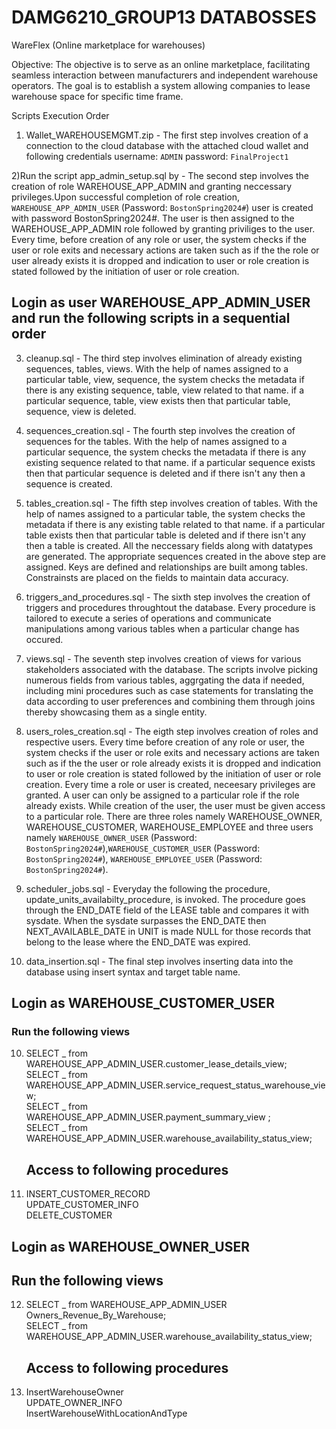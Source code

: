 # DAMG6210_GROUP13 DATABOSSES

WareFlex (Online marketplace for warehouses)

Objective: The objective is to serve as an online marketplace, facilitating seamless interaction between manufacturers and independent warehouse operators. The goal is to establish a system allowing companies to lease warehouse space for specific time frame.

Scripts Execution Order

1. Wallet_WAREHOUSEMGMT.zip - The first step involves creation of a connection to the cloud database with the attached cloud wallet and following credentials
   username: `ADMIN`
   password: `FinalProject1`

2)Run the script app_admin_setup.sql by - The second step involves the creation of role WAREHOUSE_APP_ADMIN and granting neccessary privileges.Upon successful completion of role creation, `WAREHOUSE_APP_ADMIN_USER` (Password: `BostonSpring2024#`) user is created with password BostonSpring2024#. The user is then assigned to the WAREHOUSE_APP_ADMIN role followed by granting priviliges to the user. Every time, before creation of any role or user, the system checks if the user or role exits and necessary actions are taken such as if the the role or user already exists it is dropped and indication to user or role creation is stated followed by the initiation of user or role creation.

## Login as user WAREHOUSE_APP_ADMIN_USER and run the following scripts in a sequential order

3. cleanup.sql - The third step involves elimination of already existing sequences, tables, views. With the help of names assigned to a particular table, view, sequence, the system checks the metadata if there is any existing sequence, table, view related to that name. if a particular sequence, table, view exists then that particular table, sequence, view is deleted.

4. sequences_creation.sql - The fourth step involves the creation of sequences for the tables. With the help of names assigned to a particular sequence, the system checks the metadata if there is any existing sequence related to that name. if a particular sequence exists then that particular sequence is deleted and if there isn't any then a sequence is created.

5. tables_creation.sql - The fifth step involves creation of tables. With the help of names assigned to a particular table, the system checks the metadata if there is any existing table related to that name. if a particular table exists then that particular table is deleted and if there isn't any then a table is created. All the neccessary fields along with datatypes are generated. The appropriate sequences created in the above step are assigned. Keys are defined and relationships are built among tables. Constrainsts are placed on the fields to maintain data accuracy.

6. triggers_and_procedures.sql - The sixth step involves the creation of triggers and procedures throughtout the database. Every procedure is tailored to execute a series of operations and communicate manipulations among various tables when a particular change has occured.

7. views.sql - The seventh step involves creation of views for various stakeholders associated with the database. The scripts involve picking numerous fields from various tables, aggrgating the data if needed, including mini procedures such as case statements for translating the data according to user preferences and combining them through joins thereby showcasing them as a single entity.

8. users_roles_creation.sql - The eigth step involves creation of roles and respective users. Every time before creation of any role or user, the system checks if the user or role exits and necessary actions are taken such as if the the user or role already exists it is dropped and indication to user or role creation is stated followed by the initiation of user or role creation. Every time a role or user is created, neceesary privileges are granted. A user can only be assigned to a particular role if the role already exists. While creation of the user, the user must be given access to a particular role. There are three roles namely WAREHOUSE_OWNER, WAREHOUSE_CUSTOMER, WAREHOUSE_EMPLOYEE and three users namely `WAREHOUSE_OWNER_USER` (Password: `BostonSpring2024#`),`WAREHOUSE_CUSTOMER_USER` (Password: `BostonSpring2024#`), `WAREHOUSE_EMPLOYEE_USER` (Password: `BostonSpring2024#`).

9. scheduler_jobs.sql - Everyday the following the procedure, update_units_availabilty_procedure, is invoked. The procedure goes through the END_DATE field of the LEASE table and compares it with sysdate. When the sysdate surpasses the END_DATE then NEXT_AVAILABLE_DATE in UNIT is made NULL for those records that belong to the lease where the END_DATE was expired.

10. data_insertion.sql - The final step involves inserting data into the database using insert syntax and target table name.

## Login as WAREHOUSE_CUSTOMER_USER

### Run the following views

10. SELECT _ from WAREHOUSE_APP_ADMIN_USER.customer_lease_details_view; <br />
    SELECT _ from WAREHOUSE_APP_ADMIN_USER.service_request_status_warehouse_view; <br />
    SELECT _ from WAREHOUSE_APP_ADMIN_USER.payment_summary_view ; <br />
    SELECT _ from WAREHOUSE_APP_ADMIN_USER.warehouse_availability_status_view; <br />

    ## Access to following procedures

11. INSERT_CUSTOMER_RECORD <br />
    UPDATE_CUSTOMER_INFO <br />
    DELETE_CUSTOMER <br />

## Login as WAREHOUSE_OWNER_USER

## Run the following views

12. SELECT _ from WAREHOUSE_APP_ADMIN_USER Owners_Revenue_By_Warehouse; <br />
    SELECT _ from WAREHOUSE_APP_ADMIN_USER.warehouse_availability_status_view; <br />

    ## Access to following procedures

13. InsertWarehouseOwner <br />
    UPDATE_OWNER_INFO <br />
    InsertWarehouseWithLocationAndType <br />
